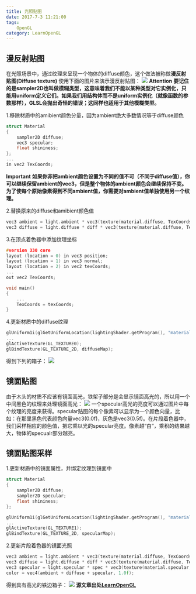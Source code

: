 ```yaml
---
title: 光照贴图
date: 2017-7-3 11:21:00
tags: 
    OpenGL
category: LearnOpenGL
---
```


## 漫反射贴图
在光照场景中，通过纹理来呈现一个物体的diffuse颜色，这个做法被称做**漫反射贴图(Diffuse texture)**
使用下面的图片来演示漫反射贴图：
![](container2.png)
**Attention**
**要记住的是sampler2D也叫做模糊类型，这意味着我们不能以某种类型对它实例化，只能用uniform定义它们。如果我们用结构体而不是uniform实例化（就像函数的参数那样），GLSL会抛出奇怪的错误；这同样也适用于其他模糊类型。**

1.移除材质中的amibient颜色分量，因为ambient绝大多数情况等于diffuse颜色
```C++
struct Material
{
    sampler2D diffuse;
    vec3 specular;
    float shininess;
};
...
in vec2 TexCoords;
```
**Important**
**如果你非把ambient颜色设置为不同的值不可（不同于diffuse值），你可以继续保留ambient的vec3，但是整个物体的ambient颜色会继续保持不变。为了使每个原始像素得到不同ambient值，你需要对ambient值单独使用另一个纹理。**

2.替换原来的diffuse和amibient颜色值
```C++
vec3 ambient = light.ambient * vec3(texture(material.diffuse, TexCoords));
vec3 diffuse = light.diffuse * diff * vec3(texture(material.diffuse, TexCoords));
```

3.在顶点着色器中添加纹理坐标
```C++
#version 330 core
layout (location = 0) in vec3 position;
layout (location = 1) in vec3 normal;
layout (location = 2) in vec2 texCoords;
...
out vec2 TexCoords;

void main()
{
    ...
    TexCoords = texCoords;
}
```

4.更新材质中的diffuse纹理
```C++
glUniform1i(glGetUniformLocation(lightingShader.getProgram(), "material.diffuse"), 0);
...
glActiveTexture(GL_TEXTURE0);
glBindTexture(GL_TEXTURE_2D, diffuseMap);
```

得到下列的箱子：
![](diffuse_map_example.png)

## 镜面贴图
由于木头的材质不应该有镜面高光，铁架子部分是会显示镜面高光的，所以用一个中间黑色的纹理来处理镜面高光：
![](container2_specular.png)
一个specular高光的亮度可以通过图片中每个纹理的亮度来获得。specular贴图的每个像素可以显示为一个颜色向量，比如：在那里黑色代表颜色向量vec3(0.0f)，灰色是vec3(0.5f)。在片段着色器中，我们采样相应的颜色值，把它乘以光的specular亮度。像素越“白”，乘积的结果越大，物体的specualr部分越亮。

## 镜面贴图采样
1.更新材质中的镜面属性，并绑定纹理到镜面中
```C++
struct Material
{
    sampler2D diffuse;
    sampler2D specular;
    float shininess;
};
```
```C++
glUniform1i(glGetUniformLocation(lightingShader.getProgram(), "material.specular"), 1);
...
glActiveTexture(GL_TEXTURE1);
glBindTexture(GL_TEXTURE_2D, specularMap);
```
2.更新片段着色器的镜面光照
```C++
vec3 ambient = light.ambient * vec3(texture(material.diffuse, TexCoords));
vec3 diffuse = light.diffuse * diff * vec3(texture(material.diffuse, TexCoords));
vec3 specular = light.specular * spec * vec3(texture(material.specular, TexCoords));
color = vec4(ambient + diffuse + specular, 1.0f);
```
得到具有高光的铁边箱子：
![](specular_map_example.png)
**源文章出处[LearnOpenGL](http://learnopengl-cn.readthedocs.io/zh/latest/02%20Lighting/04%20Lighting%20maps/)**